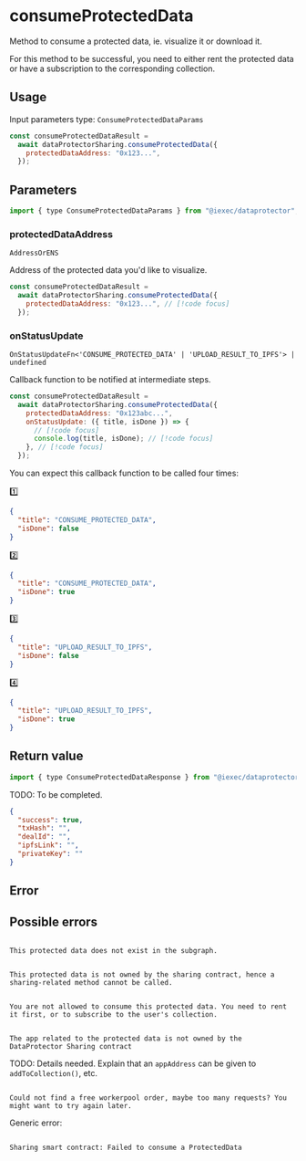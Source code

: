 # consumeProtectedData

Method to consume a protected data, ie. visualize it or download it.

For this method to be successful, you need to either rent the protected data or have a
subscription to the corresponding collection.

## Usage

Input parameters type: `ConsumeProtectedDataParams`

```js
const consumeProtectedDataResult =
  await dataProtectorSharing.consumeProtectedData({
    protectedDataAddress: "0x123...",
  });
```

## Parameters

```js
import { type ConsumeProtectedDataParams } from "@iexec/dataprotector";
```

### protectedDataAddress

`AddressOrENS`

Address of the protected data you'd like to visualize.

```js
const consumeProtectedDataResult =
  await dataProtectorSharing.consumeProtectedData({
    protectedDataAddress: "0x123...", // [!code focus]
  });
```

### onStatusUpdate

`OnStatusUpdateFn<'CONSUME_PROTECTED_DATA' | 'UPLOAD_RESULT_TO_IPFS'> | undefined`

Callback function to be notified at intermediate steps.

```js
const consumeProtectedDataResult =
  await dataProtectorSharing.consumeProtectedData({
    protectedDataAddress: "0x123abc...",
    onStatusUpdate: ({ title, isDone }) => {
      // [!code focus]
      console.log(title, isDone); // [!code focus]
    }, // [!code focus]
  });
```

You can expect this callback function to be called four times:

1️⃣

```json
{
  "title": "CONSUME_PROTECTED_DATA",
  "isDone": false
}
```

2️⃣

```json
{
  "title": "CONSUME_PROTECTED_DATA",
  "isDone": true
}
```

3️⃣

```json
{
  "title": "UPLOAD_RESULT_TO_IPFS",
  "isDone": false
}
```

4️⃣

```json
{
  "title": "UPLOAD_RESULT_TO_IPFS",
  "isDone": true
}
```

## Return value

```js
import { type ConsumeProtectedDataResponse } from "@iexec/dataprotector";
```

TODO: To be completed.

```json
{
  "success": true,
  "txHash": "",
  "dealId": "",
  "ipfsLink": "",
  "privateKey": ""
}
```

## Error

## Possible errors

```

This protected data does not exist in the subgraph.

```

```

This protected data is not owned by the sharing contract, hence a sharing-related method cannot be called.

```

```

You are not allowed to consume this protected data. You need to rent it first, or to subscribe to the user's collection.

```

```

The app related to the protected data is not owned by the DataProtector Sharing contract

```

TODO: Details needed.
Explain that an `appAddress` can be given to `addToCollection()`, etc.

```

Could not find a free workerpool order, maybe too many requests? You might want to try again later.

```

Generic error:

```

Sharing smart contract: Failed to consume a ProtectedData

```

```

```
